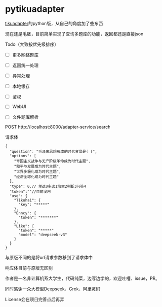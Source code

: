 # pytikuadapter
[tikuadapter](https://github.com/DokiDoki1103/tikuAdapter)的python版，从自己的角度加了些东西

现在还是毛胚，目前简单实现了查询多题库的功能，返回都还是直接json

Todo（大致按优先级排序）

- [ ] 更多网络题库
- [ ] 返回统一处理
- [ ] 异常处理
- [ ] 本地缓存
- [ ] 鉴权
- [ ] WebUI
- [ ] 文件题库解析


POST http://localhost:8000/adapter-service/search

请求体

```
{
  "question": "毛泽东思想形成的时代背景是( )",
  "options": [
    "帝国主义战争与无产阶级革命成为时代主题",
    "和平与发展成为时代主题",
    "世界多极化成为时代主题",
    "经济全球化成为时代主题"
  ],
  "type": 0,// 单选0多选1填空2判断3问答4
  "token":""//目前没用
  "use": {
    "Tikuhai": {
      "key": "*****"
    },
    "Enncy": {
      "token": "*******"
    },
    "Like": {
      "token": "*****"
      "model": "deepseek-v3"
    }
  }
}
```
与原版不同的是将url请求参数移到了请求体中

响应体目前与原版无区别

作者是一名非计算机系大学生，代码纯菜，边写边学的，欢迎吐槽、issue，PR。

同时感谢一众大模型Deepseek，Grok，阿里灵码

License会在项目完善点后再弄